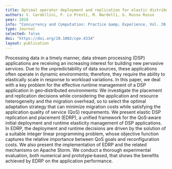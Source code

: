 ```yaml
---
title: Optimal operator deployment and replication for elastic distributed data stream processing
authors: V. Cardellini, F. Lo Presti, M. Nardelli, G. Russo Russo
year: 2018
info: "Concurrency and Computation: Practice &amp; Experience, Vol. 30, No. 9, May 2018"
type: Journal
selected: false
doi: "https://doi.org/10.1002/cpe.4334"
layout: publication
---
```


Processing data in a timely manner, data stream processing (DSP) applications are receiving an increasing interest for building new pervasive services. Due to the unpredictability of data sources, these applications often operate in dynamic environments; therefore, they require the ability to elastically scale in response to workload variations. In this paper, we deal with a key problem for the effective runtime management of a DSP application in geo‐distributed environments: We investigate the placement and replication decisions while considering the application and resource heterogeneity and the migration overhead, so to select the optimal adaptation strategy that can minimize migration costs while satisfying the application quality of service (QoS) requirements. We present elastic DSP replication and placement (EDRP), a unified framework for the QoS‐aware initial deployment and runtime elasticity management of DSP applications. In EDRP, the deployment and runtime decisions are driven by the solution of a suitable integer linear programming problem, whose objective function captures the relative importance between QoS goals and reconfiguration costs. We also present the implementation of EDRP and the related mechanisms on Apache Storm. We conduct a thorough experimental evaluation, both numerical and prototype‐based, that shows the benefits achieved by EDRP on the application performance.
